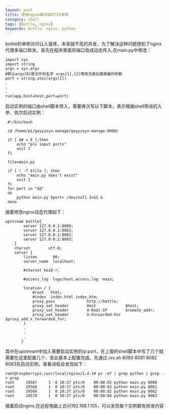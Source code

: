 ```yaml
---
layout: post
title: 使用nginx解决BOTTLE单例
category: shell
tags: [bottle, nginx]
keywords: bottle, nginx, python
---
```


bottle的单例访问让人蛋疼，本来就不高的并发，为了解决这种问题想到了nginx代理多端口转发。首先在程序里面将端口改成动态传入,在main.py中修改：
	
	import sys
	import string
	args = sys.argv
	#默认args[0]是文件的名字 args[1],[2]等依次是后面跟着的参数
	port = string.atoi(args[1])  
	. 
	.
	.
	run(app,host=host,port=port)

启动实例的端口由shell脚本带入，需要再次写以下脚本，表示根据shell带进的入参，依次启动实例：

	 #!/bin/bash
 	 
 	 cd /home/pi/gayyzxyx-manage/gayyzxyx-manage-8080/
 	 
 	 if [ $# = 0 ];then
 	     echo "pls input ports"
 	     exit 1
 	 fi
 	 
 	 file=main.py
 	 
 	 if [ ! -f $file ]; then
 	     echo "main.py does't exist"
 	     exit 1
 	 fi
 	 for port in "$@"
 	 do
 	     python main.py $port> /dev/null 2>&1 &
 	 done

接着修改nginx动态代理如下：

	upstream bottle{
            server 127.0.0.1:8080;
            server 127.0.0.1:8081;
            server 127.0.0.1:8082;
            server 127.0.0.1:8083;
        }
        charset        utf-8;
        server {
            listen       80;
            server_name  localhost;
    
            #charset koi8-r;
    
            #access_log  logs/host.access.log  main;
    
            location / {
                #root   html;
                #index  index.html index.htm;
                proxy_pass              http://bottle;
                proxy_set_header        Host             $host;
                proxy_set_header        X-Real-IP        $remote_addr;
                proxy_set_header        X-Forwarded-For  $proxy_add_x_forwarded_for;
            }
            .
            .
            .
           }

其中在upstream中加入需要启动实例的ip:port，在上面的shell脚本中写了几个就需要在这里配置几个，至此基本上配置完成。先通过./xx.sh 8080 8081 8082 8083先启动实例，查看进程会发现如下：

	root@raspberrypi:/usr/local/nginx/1.4.1# ps -ef | grep python | grep -v grep
	root     19567     1  0 10:37 pts/0    00:00:02 python main.py 8080
	root     19568     1  0 10:37 pts/0    00:00:02 python main.py 8081
	root     19569     1  0 10:37 pts/0    00:00:02 python main.py 8082
	root     19570     1  0 10:37 pts/0    00:00:04 python main.py 8083

接着启动nginx,在远程电脑上访问192.168.1.105，可以发现每个实例都有转发内容